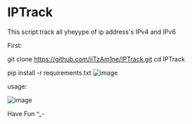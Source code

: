 # IPTrack
 This script track all yheyype of ip address's IPv4 and IPv6
 
 First:
 
 git clone https://github.com/iiTzAm1ne/IPTrack.git
 cd IPTrack
 
pip install -r requirements.txt
![image](https://user-images.githubusercontent.com/129576601/236966411-ae3813b6-3f81-4be4-9166-f78cc933d530.png)

usage:

![image](https://user-images.githubusercontent.com/129576601/236966460-9146dc78-910b-4c42-8c17-65a740b119af.png)


Have Fun ^_-
